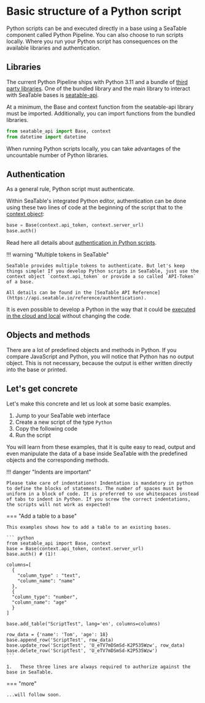 # Basic structure of a Python script

Python scripts can be and executed directly in a base using a SeaTable component called Python Pipeline. You can also choose to run scripts locally. Where you run your Python script has consequences on the available libraries and authentication. 

## Libraries

The current Python Pipeline ships with Python 3.11 and a bundle of [third party libraries](/scripts/python/common_questions/#list-of-libraries-supported-in-the-cloud-environment). One of the bundled library and the main library to interact with SeaTable bases is [seatable-api](https://github.com/seatable/seatable-api-python).

At a minimum, the Base and context function from the seatable-api library must be imported. Additionally, you can import functions from the bundled libraries.

```python
from seatable_api import Base, context
from datetime import datetime
```

When running Python scripts locally, you can take advantages of the uncountable number of Python libraries. 

## Authentication

As a general rule, Python script must authenticate. 

Within SeaTable's integrated Python editor, authentication can be done using these two lines of code at the beginning of the script that to the [context object](https://developer.seatable.io/scripts/python/objects/context/):

```python
base = Base(context.api_token, context.server_url)
base.auth()
```

Read here all details about [authentication in Python scripts](/scripts/python/authorization_python/).

!!! warning "Multiple tokens in SeaTable"

    SeaTable provides multiple tokens to authenticate. But let's keep things simple! If you develop Python scripts in SeaTable, just use the context object `context.api_token` or provide a so called `API-Token` of a base.

    All details can be found in the [SeaTable API Reference](https://api.seatable.io/reference/authentication).

It is even possible to develop a Python in the way that it could be [executed in the cloud and local](/scripts/python/common_questions/#install-and-use-custom-python-libraries) without changing the code.

## Objects and methods

There are a lot of predefined objects and methods in Python. If you compare JavaScript and Python, you will notice that Python has no output object. This is not necessary, because the output is either written directly into the base or printed.

## Let's get concrete

Let's make this concrete and let us look at some basic examples.

1. Jump to your SeaTable web interface
2. Create a new script of the type `Python`
3. Copy the following code
4. Run the script

You will learn from these examples, that it is quite easy to read, output and even manipulate the data of a base inside SeaTable with the predefined objects and the corresponding methods.

!!! danger "Indents are important"

    Please take care of indentations! Indentation is mandatory in python to define the blocks of statements. The number of spaces must be uniform in a block of code. It is preferred to use whitespaces instead of tabs to indent in Python. If you screw the correct indentations, the scripts will not work as expected!

=== "Add a table to a base"

    This examples shows how to add a table to an existing bases.

    ``` python
    from seatable_api import Base, context
    base = Base(context.api_token, context.server_url)
    base.auth() # (1)!

    columns=[
      {
        "column_type" : "text", 
        "column_name": "name"
      }, 
      {
      "column_type": "number",
      "column_name": "age"
      }
    ]

    base.add_table("ScriptTest", lang='en', columns=columns)
    
    row_data = {'name': 'Tom', 'age': 18} 
    base.append_row('ScriptTest', row_data)
    base.update_row('ScriptTest', 'U_eTV7mDSmSd-K2P535Wzw', row_data)
    base.delete_row('ScriptTest', 'U_eTV7mDSmSd-K2P535Wzw')
    ```

    1.   These three lines are always required to authorize against the base in SeaTable.

=== "more"

    ...will follow soon.
